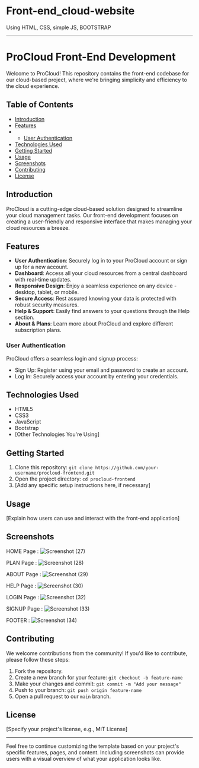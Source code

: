 # Front-end_cloud-website
Using HTML, CSS, simple JS, BOOTSTRAP

---

# ProCloud Front-End Development

Welcome to ProCloud! This repository contains the front-end codebase for our cloud-based project, where we're bringing simplicity and efficiency to the cloud experience.

## Table of Contents

- [Introduction](#introduction)
- [Features](#features)
- - [User Authentication](#user-authentication)
- [Technologies Used](#technologies-used)
- [Getting Started](#getting-started)
- [Usage](#usage)
- [Screenshots](#screenshots)
- [Contributing](#contributing)
- [License](#license)

## Introduction

ProCloud is a cutting-edge cloud-based solution designed to streamline your cloud management tasks. Our front-end development focuses on creating a user-friendly and responsive interface that makes managing your cloud resources a breeze.

## Features

- **User Authentication**: Securely log in to your ProCloud account or sign up for a new account.
- **Dashboard**: Access all your cloud resources from a central dashboard with real-time updates.
- **Responsive Design**: Enjoy a seamless experience on any device - desktop, tablet, or mobile.
- **Secure Access**: Rest assured knowing your data is protected with robust security measures.
- **Help & Support**: Easily find answers to your questions through the Help section.
- **About & Plans**: Learn more about ProCloud and explore different subscription plans.

### User Authentication

ProCloud offers a seamless login and signup process:
- Sign Up: Register using your email and password to create an account.
- Log In: Securely access your account by entering your credentials.

## Technologies Used

- HTML5
- CSS3
- JavaScript
- Bootstrap
- [Other Technologies You're Using]

## Getting Started

1. Clone this repository: `git clone https://github.com/your-username/procloud-frontend.git`
2. Open the project directory: `cd procloud-frontend`
3. [Add any specific setup instructions here, if necessary]

## Usage

[Explain how users can use and interact with the front-end application]

## Screenshots

HOME Page :
![Screenshot (27)](https://github.com/KKqueue/Front-end_cloud-website/assets/140342676/1dfcbb80-c144-409f-8684-6233de595372)

PLAN Page :
![Screenshot (28)](https://github.com/KKqueue/Front-end_cloud-website/assets/140342676/619c1879-fe72-4903-aa8c-4917ed2cb09c)

ABOUT Page : 
![Screenshot (29)](https://github.com/KKqueue/Front-end_cloud-website/assets/140342676/118b4d4a-15e4-4ac2-9f75-03900a7ac637)

HELP Page :
![Screenshot (30)](https://github.com/KKqueue/Front-end_cloud-website/assets/140342676/fd136420-d501-453c-8867-cd15a8ea8f43)

LOGIN Page :
![Screenshot (32)](https://github.com/KKqueue/Front-end_cloud-website/assets/140342676/7831fad0-bb8d-4b30-b034-044066d2ee94)

SIGNUP Page :
![Screenshot (33)](https://github.com/KKqueue/Front-end_cloud-website/assets/140342676/0ce065d7-7668-48fd-aa2a-aaac2b5c496e)

FOOTER :
![Screenshot (34)](https://github.com/KKqueue/Front-end_cloud-website/assets/140342676/12f99ddd-0d1f-4585-8faf-386b28693c37)


## Contributing

We welcome contributions from the community! If you'd like to contribute, please follow these steps:
1. Fork the repository.
2. Create a new branch for your feature: `git checkout -b feature-name`
3. Make your changes and commit: `git commit -m "Add your message"`
4. Push to your branch: `git push origin feature-name`
5. Open a pull request to our `main` branch.

## License

[Specify your project's license, e.g., MIT License]

---

Feel free to continue customizing the template based on your project's specific features, pages, and content. Including screenshots can provide users with a visual overview of what your application looks like.
